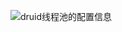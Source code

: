 ![druid线程池的配置信息](https://camo.githubusercontent.com/b9ab6274b6c81498554fa61cd253bcedcca29e2f/687474703a2f2f7037666372713265342e626b742e636c6f7564646e2e636f6d2f32303138303531302d3131303233324c2e6a7067)
